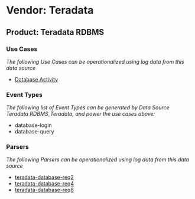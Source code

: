 Vendor: Teradata
================
Product: Teradata RDBMS
-----------------------

### Use Cases

_The following Use Cases can be operationalized using log data from this data source_

* [Database Activity](../UseCases/usecase_database_activity.md)


### Event Types

_The following list of Event Types can be generated by Data Source Teradata RDBMS_Teradata, and power the use cases above:_

- database-login
- database-query


### Parsers

_The following Parsers can be operationalized using log data from this data source_

* [teradata-database-req2](../Parsers/parserContent_teradata-database-req2.md)
* [teradata-database-req4](../Parsers/parserContent_teradata-database-req4.md)
* [teradata-database-req8](../Parsers/parserContent_teradata-database-req8.md)
